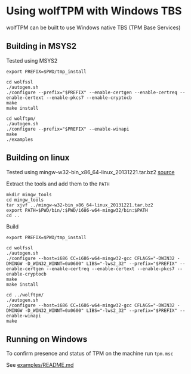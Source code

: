 # Using wolfTPM with Windows TBS

wolfTPM can be built to use Windows native TBS (TPM Base Services)

## Building in MSYS2

Tested using MSYS2

```
export PREFIX=$PWD/tmp_install

cd wolfssl
./autogen.sh
./configure --prefix="$PREFIX" --enable-certgen --enable-certreq --enable-certext --enable-pkcs7 --enable-cryptocb
make
make install

cd wolftpm/
./autogen.sh
./configure --prefix="$PREFIX" --enable-winapi
make
./examples
```

## Building on linux

Tested using mingw-w32-bin_x86_64-linux_20131221.tar.bz2
[source](https://sourceforge.net/projects/mingw-w64/files/Toolchains%20targetting%20Win32/Automated%20Builds/)

Extract the tools and add them to the `PATH`
```
mkdir mingw_tools
cd mingw_tools
tar xjvf ../mingw-w32-bin_x86_64-linux_20131221.tar.bz2
export PATH=$PWD/bin/:$PWD/i686-w64-mingw32/bin:$PATH
cd ..
```

Build
```
export PREFIX=$PWD/tmp_install

cd wolfssl
./autogen.sh
./configure --host=i686 CC=i686-w64-mingw32-gcc CFLAGS="-DWIN32 -DMINGW -D_WIN32_WINNT=0x0600" LIBS="-lws2_32" --prefix="$PREFIX" --enable-certgen --enable-certreq --enable-certext --enable-pkcs7 --enable-cryptocb
make
make install

cd ../wolftpm/
./autogen.sh
./configure --host=i686 CC=i686-w64-mingw32-gcc CFLAGS="-DWIN32 -DMINGW -D_WIN32_WINNT=0x0600" LIBS="-lws2_32" --prefix="$PREFIX" --enable-winapi
make
```

## Running on Windows

To confirm presence and status of TPM on the machine run `tpm.msc`

See [examples/README.md](examples/README.md)


